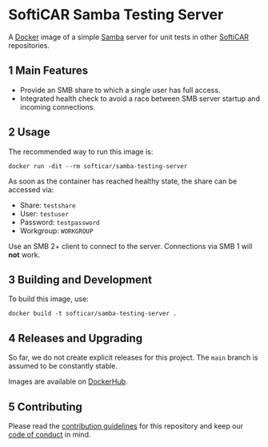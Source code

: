 # SoftiCAR Samba Testing Server

A [Docker](https://www.docker.com/) image of a simple [Samba](https://www.samba.org/) server for unit tests in other [SoftiCAR](https://github.com/softicar) repositories.

## 1 Main Features

- Provide an SMB share to which a single user has full access.
- Integrated health check to avoid a race between SMB server startup and incoming connections.

## 2 Usage

The recommended way to run this image is:
```
docker run -dit --rm softicar/samba-testing-server
```

As soon as the container has reached healthy state, the share can be accessed via:
- Share: `testshare`
- User: `testuser`
- Password: `testpassword`
- Workgroup: `WORKGROUP`

Use an SMB 2+ client to connect to the server. Connections via SMB 1 will **not** work.

## 3 Building and Development

To build this image, use:
```
docker build -t softicar/samba-testing-server .
```

## 4 Releases and Upgrading

So far, we do not create explicit releases for this project. The `main` branch is assumed to be constantly stable.

Images are available on [DockerHub](https://hub.docker.com/r/softicar/samba-testing-server).

## 5 Contributing

Please read the [contribution guidelines](CONTRIBUTING.md) for this repository and keep our [code of conduct](CODE_OF_CONDUCT.md) in mind.
